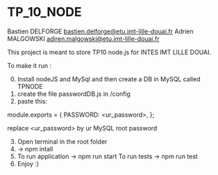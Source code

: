 # TP_10_NODE
Bastien DELFORGE bastien.delforge@etu.imt-lille-douai.fr
Adrien MALGOWSKI adiren.malgowski@etu.imt-lille-douai.fr


This project is meant to store TP10 node.js for INTES IMT LILLE DOUAI.

To make it run :

0) Install nodeJS and MySql and then create a DB in MySQL called TPNODE
1) create the file passwordDB.js in /config
2) paste this:

module.exports = {
    PASSWORD: <ur_password>,
};

replace <ur_password> by ur MySQL root password

3) Open terminal in the root folder 
4) -> npm intall
5) To run application -> npm run start
   To run tests -> npm run test
6) Enjoy :) 
